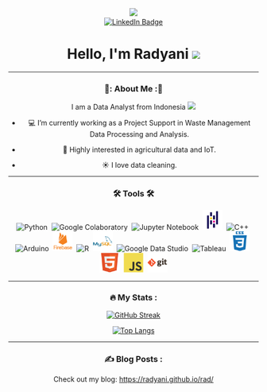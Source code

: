 <div id="header" align="center">
  <img src="https://avatars.githubusercontent.com/u/100063930?s=400&u=24ffeed274de4e5ad75056060b593e91bb47d6cf&v=4" width="100"/>
  <div id="badges">
    <a href="https://www.linkedin.com/in/radyani-prasasya/">
      <img src="https://img.shields.io/badge/LinkedIn-blue?style=for-the-badge&logo=linkedin&logoColor=white" alt="LinkedIn Badge"/>
    </a>
  </div>
  <h1>
  Hello, I'm Radyani
  <img src="https://media0.giphy.com/media/RosG9B4zxlbarjbbkv/giphy.gif" width="30px"/>
  </h1>

---
### 💮: About Me :💮
I am a Data Analyst from Indonesia <img src="https://media2.giphy.com/media/cmCEsJZHYBPels360q/200w.webp?cid=ecf05e474xtpv38tjaoed1pe3w0uozadgxfmhqh8oqyko0mm&rid=200w.webp&ct=s" width="30"> 
  
- :computer: I’m currently working as a Project Support in Waste Management Data Processing and Analysis.

- :seedling: Highly interested in agricultural data and IoT.

- :sunny: I love data cleaning.

---

### :hammer_and_wrench: Tools :hammer_and_wrench:
<div>

  <img src="https://upload.wikimedia.org/wikipedia/commons/thumb/c/c3/Python-logo-notext.svg/1024px-Python-logo-notext.svg.png" title="Python"  alt="Python" width="40" height="40"/>&nbsp;
  <img src="https://upload.wikimedia.org/wikipedia/commons/thumb/d/d0/Google_Colaboratory_SVG_Logo.svg/2560px-Google_Colaboratory_SVG_Logo.svg.png" title="Google Colaboratory"  alt="Google Colaboratory" width="60" height="40"/>&nbsp;
  <img src="https://upload.wikimedia.org/wikipedia/commons/thumb/3/38/Jupyter_logo.svg/1767px-Jupyter_logo.svg.png" title="Jupyter Notebook"  alt="Jupyter Notebook" width="40" height="40"/>&nbsp;
  <img src="https://raw.githubusercontent.com/devicons/devicon/1119b9f84c0290e0f0b38982099a2bd027a48bf1/icons/pandas/pandas-original.svg" title="Pandas" alt="Pandas" width="40" height="40"/>&nbsp;
  <img src="https://upload.wikimedia.org/wikipedia/commons/thumb/1/18/ISO_C%2B%2B_Logo.svg/1822px-ISO_C%2B%2B_Logo.svg.png" title="C++" alt="C++" width="40" height="40"/>&nbsp;
  <img src="https://upload.wikimedia.org/wikipedia/commons/thumb/8/87/Arduino_Logo.svg/1280px-Arduino_Logo.svg.png" title="Arduino" alt="Arduino" width="50" height="30"/>&nbsp;
  <img src="https://github.com/devicons/devicon/blob/master/icons/firebase/firebase-plain-wordmark.svg" title="Firebase" alt="Firebase" width="40" height="40"/>&nbsp;
  <img src="https://upload.wikimedia.org/wikipedia/commons/thumb/1/1b/R_logo.svg/724px-R_logo.svg.png" title="R"  alt="R" width="30" height="30"/>&nbsp;
  <img src="https://github.com/devicons/devicon/blob/master/icons/mysql/mysql-original-wordmark.svg" title="MySQL"  alt="MySQL" width="40" height="40"/>&nbsp;
  <img src="https://iconape.com/wp-content/png_logo_vector/google-data-studio.png" title="Google Data Studio"  alt="Google Data Studio" width="40" height="40"/>&nbsp;
  <img src="https://cdn.worldvectorlogo.com/logos/tableau-software.svg" title="Tableau"  alt="Tableau" width="40" height="40"/>&nbsp;
  <img src="https://github.com/devicons/devicon/blob/master/icons/css3/css3-plain-wordmark.svg"  title="CSS3" alt="CSS" width="40" height="40"/>&nbsp;
  <img src="https://github.com/devicons/devicon/blob/master/icons/html5/html5-original.svg" title="HTML5" alt="HTML" width="40" height="40"/>&nbsp;
  <img src="https://github.com/devicons/devicon/blob/master/icons/javascript/javascript-original.svg" title="JavaScript" alt="JavaScript" width="40" height="40"/>&nbsp;
  <img src="https://github.com/devicons/devicon/blob/master/icons/git/git-original-wordmark.svg" title="Git" alt="Git" width="40" height="40"/>
</div>

---

### :fire: My Stats :
[![GitHub Streak](http://github-readme-streak-stats.herokuapp.com?user=radyani&theme=dark&background=000000)](https://git.io/streak-stats)

[![Top Langs](https://github-readme-stats.vercel.app/api/top-langs/?username=radyani&layout=compact&theme=vision-friendly-dark)](https://github.com/anuraghazra/github-readme-stats)

---

### :writing_hand: Blog Posts :
<!-- BLOG-POST-LIST:START -->
  
  Check out my blog: https://radyani.github.io/rad/
  
<!-- BLOG-POST-LIST:END -->
